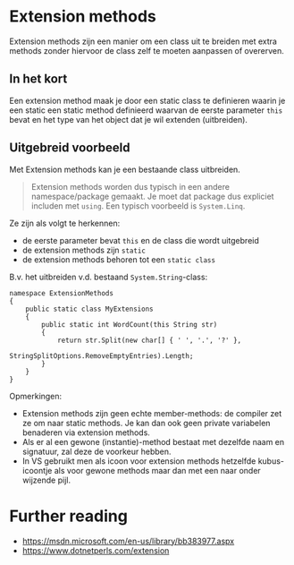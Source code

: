 # Extension methods

Extension methods zijn een manier om een class uit te breiden met extra methods
zonder hiervoor de class zelf te moeten aanpassen of overerven.

## In het kort

Een extension method maak je door een static class te definieren waarin je een static
een static method definieerd waarvan de eerste parameter `this` bevat en het type van
het object dat je wil extenden (uitbreiden).

## Uitgebreid voorbeeld

Met Extension methods kan je een bestaande class uitbreiden.

> Extension methods worden dus typisch in een andere namespace/package gemaakt.
> Je moet dat package dus expliciet includen met `using`.
> Een typisch voorbeeld is `System.Linq`.

Ze zijn als volgt te herkennen:

- de eerste parameter bevat `this` en de class die wordt uitgebreid
- de extension methods zijn `static`
- de extension methods behoren tot een `static class`

B.v. het uitbreiden v.d. bestaand `System.String`-class:

```
namespace ExtensionMethods
{
    public static class MyExtensions
    {
        public static int WordCount(this String str)
        {
            return str.Split(new char[] { ' ', '.', '?' }, 
                             StringSplitOptions.RemoveEmptyEntries).Length;
        }
    }
}
```

Opmerkingen:

- Extension methods zijn geen echte member-methods: de compiler zet ze om naar static methods.
  Je kan dan ook geen private variabelen benaderen via extension methods.
- Als er al een gewone (instantie)-method bestaat met dezelfde naam en signatuur,
  zal deze de voorkeur hebben.
- In VS gebruikt men als icoon voor extension methods hetzelfde kubus-icoontje als voor
  gewone methods maar dan met een naar onder wijzende pijl.

# Further reading

- https://msdn.microsoft.com/en-us/library/bb383977.aspx
- https://www.dotnetperls.com/extension


